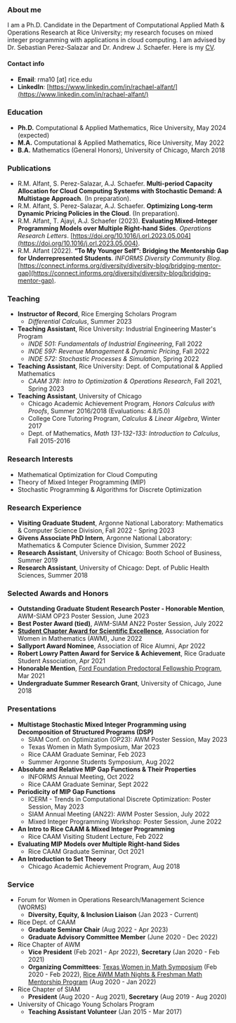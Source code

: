 ### About me

I am a Ph.D. Candidate in the Department of Computational Applied Math & Operations Research at Rice University; my research focuses on mixed integer programming with applications in cloud computing. I am advised by Dr. Sebastian Perez-Salazar and Dr. Andrew J. Schaefer. Here is my [CV](https://drive.google.com/file/d/1qYlviw6Kk5QVVyy9QOlyPsavxClqF7Z_/view?usp=sharing).

#### Contact info
- **Email**: rma10 [at] rice.edu 
- **LinkedIn**: [https://www.linkedin.com/in/rachael-alfant/](https://www.linkedin.com/in/rachael-alfant/)

### Education
- **Ph.D.** Computational & Applied Mathematics, Rice University, May 2024 (expected)
- **M.A.** Computational & Applied Mathematics, Rice University, May 2022
- **B.A.** Mathematics (General Honors), University of Chicago, March 2018

### Publications
- R.M. Alfant, S. Perez-Salazar, A.J. Schaefer. **Multi-period Capacity Allocation for Cloud Computing Systems with Stochastic Demand: A Multistage Approach**. (In preparation).
- R.M. Alfant, S. Perez-Salazar, A.J. Schaefer. **Optimizing Long-term Dynamic Pricing Policies in the Cloud**. (In preparation).
- R.M. Alfant, T. Ajayi, A.J. Schaefer (2023). **Evaluating Mixed-Integer Programming Models over Multiple Right-hand Sides**. _Operations Research Letters_. [https://doi.org/10.1016/j.orl.2023.05.004](https://doi.org/10.1016/j.orl.2023.05.004). 
- R.M. Alfant (2022). **“To My Younger Self”: Bridging the Mentorship Gap for Underrepresented Students**. _INFORMS Diversity Community Blog_. [https://connect.informs.org/diversity/diversity-blog/bridging-mentor-gap](https://connect.informs.org/diversity/diversity-blog/bridging-mentor-gap).

### Teaching
- **Instructor of Record**, Rice Emerging Scholars Program
    - _Differential Calculus_, Summer 2023
- **Teaching Assistant**, Rice University: Industrial Engineering Master's Program
    - _INDE 501: Fundamentals of Industrial Engineering_, Fall 2022
    - _INDE 597: Revenue Management & Dynamic Pricing_, Fall 2022  
    - _INDE 572: Stochastic Processes & Simulation_, Spring 2022  
- **Teaching Assistant**, Rice University: Dept. of Computational & Applied Mathematics 
    - _CAAM 378: Intro to Optimization & Operations Research_, Fall 2021, Spring 2023
- **Teaching Assistant**, University of Chicago
    - Chicago Academic Achievement Program, _Honors Calculus with Proofs_, Summer 2016/2018 (Evaluations: 4.8/5.0)
    - College Core Tutoring Program, _Calculus & Linear Algebra_, Winter 2017
    - Dept. of Mathematics, _Math 131-132-133: Introduction to Calculus_, Fall 2015-2016
 
### Research Interests
- Mathematical Optimization for Cloud Computing
- Theory of Mixed Integer Programming (MIP)
- Stochastic Programming & Algorithms for Discrete Optimization

### Research Experience 
- **Visiting Graduate Student**, Argonne National Laboratory: Mathematics & Computer Science Division, Fall 2022 - Spring 2023
- **Givens Associate PhD Intern**, Argonne National Laboratory: Mathematics & Computer Science Division, Summer 2022
- **Research Assistant**, University of Chicago: Booth School of Business, Summer 2019
- **Research Assistant**, University of Chicago: Dept. of Public Health Sciences, Summer 2018

### Selected Awards and Honors
- **Outstanding Graduate Student Research Poster - Honorable Mention**, AWM-SIAM OP23 Poster Session, June 2023
- **Best Poster Award (tied)**, AWM-SIAM AN22 Poster Session, July 2022
- **[Student Chapter Award for Scientific Excellence](https://cmor.rice.edu/news/rice-awm-honored-student-chapter-award)**, Association for Women in Mathematics (AWM), June 2022
- **Sallyport Award Nominee**, Association of Rice Alumni, Apr 2022
- **Robert Lowry Patten Award for Service & Achievement**, Rice Graduate Student Association, Apr 2021
- **Honorable Mention**, [Ford Foundation Predoctoral Fellowship Program](https://nrc58.nas.edu/FordFellows20/ExtRpts/PressReleaseRoster.aspx?RptMode=HM&CompYr=2021), Mar 2021
- **Undergraduate Summer Research Grant**, University of Chicago, June 2018

### Presentations 
- **Multistage Stochastic Mixed Integer Programming using Decomposition of Structured Programs (DSP)**
    - SIAM Conf. on Optimization (OP23): AWM Poster Session, May 2023
    - Texas Women in Math Symposium, Mar 2023
    - Rice CAAM Graduate Seminar, Feb 2023
    - Summer Argonne Students Symposium, Aug 2022
- **Absolute and Relative MIP Gap Functions & Their Properties**
    - INFORMS Annual Meeting, Oct 2022
    - Rice CAAM Graduate Seminar, Sept 2022
- **Periodicity of MIP Gap Functions**
    - ICERM - Trends in Computational Discrete Optimization: Poster Session, May 2023
    - SIAM Annual Meeting (AN22): AWM Poster Session, July 2022
    - Mixed Integer Programming Workshop: Poster Session, June 2022
- **An Intro to Rice CAAM & Mixed Integer Programming**
    - Rice CAAM Visiting Student Lecture, Feb 2022
- **Evaluating MIP Models over Multiple Right-hand Sides**
    - Rice CAAM Graduate Seminar, Oct 2021
- **An Introduction to Set Theory**
    - Chicago Academic Achievement Program, Aug 2018

### Service
- Forum for Women in Operations Research/Management Science (WORMS)
    - **Diversity, Equity, & Inclusion Liaison** (Jan 2023 - Current)
- Rice Dept. of CAAM
    - **Graduate Seminar Chair** (Aug 2022 - Apr 2023)
    - **Graduate Advisory Committee Member** (June 2020 - Dec 2022)
- Rice Chapter of AWM
    - **Vice President** (Feb 2021 - Apr 2022), **Secretary** (Jan 2020 - Feb 2021)
    - **Organizing Committees**: [Texas Women in Math Symposium](https://sites.google.com/view/twims-2022/about) (Feb 2020 - Feb 2022), [Rice AWM Math Nights & Freshman Math Mentorship Program](https://math.rice.edu/Outreach/AWM/Site/Rice_AWM.html) (Aug 2020 - Jan 2022)
- Rice Chapter of SIAM
    - **President** (Aug 2020 - Aug 2021), **Secretary** (Aug 2019 - Aug 2020)
- University of Chicago Young Scholars Program 
    - **Teaching Assistant Volunteer** (Jan 2015 - Mar 2017)
